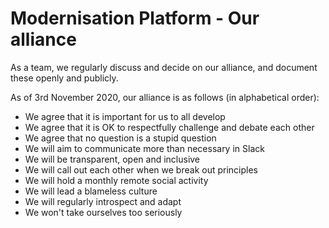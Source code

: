 # Modernisation Platform - Our alliance

As a team, we regularly discuss and decide on our alliance, and document these openly and publicly.

As of 3rd November 2020, our alliance is as follows (in alphabetical order):

- We agree that it is important for us to all develop
- We agree that it is OK to respectfully challenge and debate each other
- We agree that no question is a stupid question
- We will aim to communicate more than necessary in Slack
- We will be transparent, open and inclusive
- We will call out each other when we break out principles
- We will hold a monthly remote social activity
- We will lead a blameless culture
- We will regularly introspect and adapt
- We won't take ourselves too seriously
